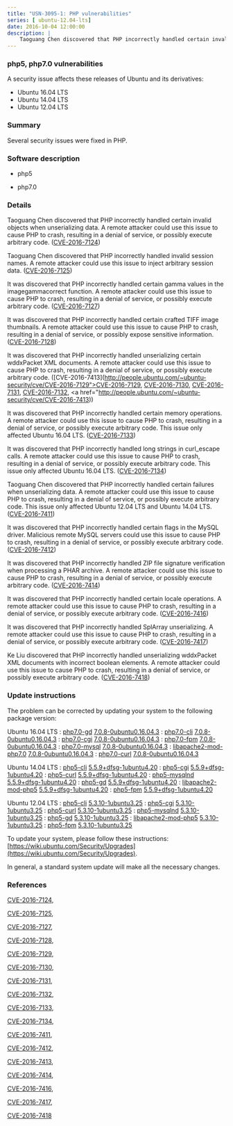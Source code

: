 ```yaml
---
title: "USN-3095-1: PHP vulnerabilities"
series: [ ubuntu-12.04-lts]
date: 2016-10-04 12:00:00
description: |
    Taoguang Chen discovered that PHP incorrectly handled certain invalid objects when unserializing data. A remote attacker could use this issue to cause PHP to crash, resulting in a denial of service, or possibly execute arbitrary code. ([CVE-2016-7124](http://people.ubuntu.com/~ubuntu-security/cve/CVE-2016-7124))
--- 
```

 
### php5, php7.0 vulnerabilities

A security issue affects these releases of Ubuntu and its derivatives:

* Ubuntu 16.04 LTS
* Ubuntu 14.04 LTS
* Ubuntu 12.04 LTS

### Summary

Several security issues were fixed in PHP. 

### Software description

* php5 

* php7.0 

### Details

Taoguang Chen discovered that PHP incorrectly handled certain invalid objects when unserializing data. A remote attacker could use this issue to cause PHP to crash, resulting in a denial of service, or possibly execute arbitrary code. ([CVE-2016-7124](http://people.ubuntu.com/~ubuntu-security/cve/CVE-2016-7124))

Taoguang Chen discovered that PHP incorrectly handled invalid session names. A remote attacker could use this issue to inject arbitrary session data. ([CVE-2016-7125](http://people.ubuntu.com/~ubuntu-security/cve/CVE-2016-7125))

It was discovered that PHP incorrectly handled certain gamma values in the imagegammacorrect function. A remote attacker could use this issue to cause PHP to crash, resulting in a denial of service, or possibly execute arbitrary code. ([CVE-2016-7127](http://people.ubuntu.com/~ubuntu-security/cve/CVE-2016-7127))

It was discovered that PHP incorrectly handled certain crafted TIFF image thumbnails. A remote attacker could use this issue to cause PHP to crash, resulting in a denial of service, or possibly expose sensitive information. ([CVE-2016-7128](http://people.ubuntu.com/~ubuntu-security/cve/CVE-2016-7128))

It was discovered that PHP incorrectly handled unserializing certain wddxPacket XML documents. A remote attacker could use this issue to cause PHP to crash, resulting in a denial of service, or possibly execute arbitrary code. ([CVE-2016-7413](http://people.ubuntu.com/~ubuntu-security/cve/CVE-2016-7129">CVE-2016-7129</a>, <a href="http://people.ubuntu.com/~ubuntu-security/cve/CVE-2016-7130">CVE-2016-7130</a>, <a href="http://people.ubuntu.com/~ubuntu-security/cve/CVE-2016-7131">CVE-2016-7131</a>, <a href="http://people.ubuntu.com/~ubuntu-security/cve/CVE-2016-7132">CVE-2016-7132</a>, <a href="http://people.ubuntu.com/~ubuntu-security/cve/CVE-2016-7413))

It was discovered that PHP incorrectly handled certain memory operations. A remote attacker could use this issue to cause PHP to crash, resulting in a denial of service, or possibly execute arbitrary code. This issue only affected Ubuntu 16.04 LTS. ([CVE-2016-7133](http://people.ubuntu.com/~ubuntu-security/cve/CVE-2016-7133))

It was discovered that PHP incorrectly handled long strings in curl_escape calls. A remote attacker could use this issue to cause PHP to crash, resulting in a denial of service, or possibly execute arbitrary code. This issue only affected Ubuntu 16.04 LTS. ([CVE-2016-7134](http://people.ubuntu.com/~ubuntu-security/cve/CVE-2016-7134))

Taoguang Chen discovered that PHP incorrectly handled certain failures when unserializing data. A remote attacker could use this issue to cause PHP to crash, resulting in a denial of service, or possibly execute arbitrary code. This issue only affected Ubuntu 12.04 LTS and Ubuntu 14.04 LTS. ([CVE-2016-7411](http://people.ubuntu.com/~ubuntu-security/cve/CVE-2016-7411))

It was discovered that PHP incorrectly handled certain flags in the MySQL driver. Malicious remote MySQL servers could use this issue to cause PHP to crash, resulting in a denial of service, or possibly execute arbitrary code. ([CVE-2016-7412](http://people.ubuntu.com/~ubuntu-security/cve/CVE-2016-7412))

It was discovered that PHP incorrectly handled ZIP file signature verification when processing a PHAR archive. A remote attacker could use this issue to cause PHP to crash, resulting in a denial of service, or possibly execute arbitrary code. ([CVE-2016-7414](http://people.ubuntu.com/~ubuntu-security/cve/CVE-2016-7414))

It was discovered that PHP incorrectly handled certain locale operations. A remote attacker could use this issue to cause PHP to crash, resulting in a denial of service, or possibly execute arbitrary code. ([CVE-2016-7416](http://people.ubuntu.com/~ubuntu-security/cve/CVE-2016-7416))

It was discovered that PHP incorrectly handled SplArray unserializing. A remote attacker could use this issue to cause PHP to crash, resulting in a denial of service, or possibly execute arbitrary code. ([CVE-2016-7417](http://people.ubuntu.com/~ubuntu-security/cve/CVE-2016-7417))

Ke Liu discovered that PHP incorrectly handled unserializing wddxPacket XML documents with incorrect boolean elements. A remote attacker could use this issue to cause PHP to crash, resulting in a denial of service, or possibly execute arbitrary code. ([CVE-2016-7418](http://people.ubuntu.com/~ubuntu-security/cve/CVE-2016-7418)) 

### Update instructions

The problem can be corrected by updating your system to the following package version:

Ubuntu 16.04 LTS
 : [php7.0-gd](https://launchpad.net/ubuntu/+source/php7.0) <span> [7.0.8-0ubuntu0.16.04.3](https://launchpad.net/ubuntu/+source/php7.0/7.0.8-0ubuntu0.16.04.3) </span> 
 : [php7.0-cli](https://launchpad.net/ubuntu/+source/php7.0) <span> [7.0.8-0ubuntu0.16.04.3](https://launchpad.net/ubuntu/+source/php7.0/7.0.8-0ubuntu0.16.04.3) </span> 
 : [php7.0-cgi](https://launchpad.net/ubuntu/+source/php7.0) <span> [7.0.8-0ubuntu0.16.04.3](https://launchpad.net/ubuntu/+source/php7.0/7.0.8-0ubuntu0.16.04.3) </span> 
 : [php7.0-fpm](https://launchpad.net/ubuntu/+source/php7.0) <span> [7.0.8-0ubuntu0.16.04.3](https://launchpad.net/ubuntu/+source/php7.0/7.0.8-0ubuntu0.16.04.3) </span> 
 : [php7.0-mysql](https://launchpad.net/ubuntu/+source/php7.0) <span> [7.0.8-0ubuntu0.16.04.3](https://launchpad.net/ubuntu/+source/php7.0/7.0.8-0ubuntu0.16.04.3) </span> 
 : [libapache2-mod-php7.0](https://launchpad.net/ubuntu/+source/php7.0) <span> [7.0.8-0ubuntu0.16.04.3](https://launchpad.net/ubuntu/+source/php7.0/7.0.8-0ubuntu0.16.04.3) </span> 
 : [php7.0-curl](https://launchpad.net/ubuntu/+source/php7.0) <span> [7.0.8-0ubuntu0.16.04.3](https://launchpad.net/ubuntu/+source/php7.0/7.0.8-0ubuntu0.16.04.3) </span> 

Ubuntu 14.04 LTS
 : [php5-cli](https://launchpad.net/ubuntu/+source/php5) <span> [5.5.9+dfsg-1ubuntu4.20](https://launchpad.net/ubuntu/+source/php5/5.5.9+dfsg-1ubuntu4.20) </span> 
 : [php5-cgi](https://launchpad.net/ubuntu/+source/php5) <span> [5.5.9+dfsg-1ubuntu4.20](https://launchpad.net/ubuntu/+source/php5/5.5.9+dfsg-1ubuntu4.20) </span> 
 : [php5-curl](https://launchpad.net/ubuntu/+source/php5) <span> [5.5.9+dfsg-1ubuntu4.20](https://launchpad.net/ubuntu/+source/php5/5.5.9+dfsg-1ubuntu4.20) </span> 
 : [php5-mysqlnd](https://launchpad.net/ubuntu/+source/php5) <span> [5.5.9+dfsg-1ubuntu4.20](https://launchpad.net/ubuntu/+source/php5/5.5.9+dfsg-1ubuntu4.20) </span> 
 : [php5-gd](https://launchpad.net/ubuntu/+source/php5) <span> [5.5.9+dfsg-1ubuntu4.20](https://launchpad.net/ubuntu/+source/php5/5.5.9+dfsg-1ubuntu4.20) </span> 
 : [libapache2-mod-php5](https://launchpad.net/ubuntu/+source/php5) <span> [5.5.9+dfsg-1ubuntu4.20](https://launchpad.net/ubuntu/+source/php5/5.5.9+dfsg-1ubuntu4.20) </span> 
 : [php5-fpm](https://launchpad.net/ubuntu/+source/php5) <span> [5.5.9+dfsg-1ubuntu4.20](https://launchpad.net/ubuntu/+source/php5/5.5.9+dfsg-1ubuntu4.20) </span> 

Ubuntu 12.04 LTS
 : [php5-cli](https://launchpad.net/ubuntu/+source/php5) <span> [5.3.10-1ubuntu3.25](https://launchpad.net/ubuntu/+source/php5/5.3.10-1ubuntu3.25) </span> 
 : [php5-cgi](https://launchpad.net/ubuntu/+source/php5) <span> [5.3.10-1ubuntu3.25](https://launchpad.net/ubuntu/+source/php5/5.3.10-1ubuntu3.25) </span> 
 : [php5-curl](https://launchpad.net/ubuntu/+source/php5) <span> [5.3.10-1ubuntu3.25](https://launchpad.net/ubuntu/+source/php5/5.3.10-1ubuntu3.25) </span> 
 : [php5-mysqlnd](https://launchpad.net/ubuntu/+source/php5) <span> [5.3.10-1ubuntu3.25](https://launchpad.net/ubuntu/+source/php5/5.3.10-1ubuntu3.25) </span> 
 : [php5-gd](https://launchpad.net/ubuntu/+source/php5) <span> [5.3.10-1ubuntu3.25](https://launchpad.net/ubuntu/+source/php5/5.3.10-1ubuntu3.25) </span> 
 : [libapache2-mod-php5](https://launchpad.net/ubuntu/+source/php5) <span> [5.3.10-1ubuntu3.25](https://launchpad.net/ubuntu/+source/php5/5.3.10-1ubuntu3.25) </span> 
 : [php5-fpm](https://launchpad.net/ubuntu/+source/php5) <span> [5.3.10-1ubuntu3.25](https://launchpad.net/ubuntu/+source/php5/5.3.10-1ubuntu3.25) </span> 

To update your system, please follow these instructions: [https://wiki.ubuntu.com/Security/Upgrades](https://wiki.ubuntu.com/Security/Upgrades).

In general, a standard system update will make all the necessary changes. 

### References

 [CVE-2016-7124](http://people.ubuntu.com/~ubuntu-security/cve/CVE-2016-7124), 

 [CVE-2016-7125](http://people.ubuntu.com/~ubuntu-security/cve/CVE-2016-7125), 

 [CVE-2016-7127](http://people.ubuntu.com/~ubuntu-security/cve/CVE-2016-7127), 

 [CVE-2016-7128](http://people.ubuntu.com/~ubuntu-security/cve/CVE-2016-7128), 

 [CVE-2016-7129](http://people.ubuntu.com/~ubuntu-security/cve/CVE-2016-7129), 

 [CVE-2016-7130](http://people.ubuntu.com/~ubuntu-security/cve/CVE-2016-7130), 

 [CVE-2016-7131](http://people.ubuntu.com/~ubuntu-security/cve/CVE-2016-7131), 

 [CVE-2016-7132](http://people.ubuntu.com/~ubuntu-security/cve/CVE-2016-7132), 

 [CVE-2016-7133](http://people.ubuntu.com/~ubuntu-security/cve/CVE-2016-7133), 

 [CVE-2016-7134](http://people.ubuntu.com/~ubuntu-security/cve/CVE-2016-7134), 

 [CVE-2016-7411](http://people.ubuntu.com/~ubuntu-security/cve/CVE-2016-7411), 

 [CVE-2016-7412](http://people.ubuntu.com/~ubuntu-security/cve/CVE-2016-7412), 

 [CVE-2016-7413](http://people.ubuntu.com/~ubuntu-security/cve/CVE-2016-7413), 

 [CVE-2016-7414](http://people.ubuntu.com/~ubuntu-security/cve/CVE-2016-7414), 

 [CVE-2016-7416](http://people.ubuntu.com/~ubuntu-security/cve/CVE-2016-7416), 

 [CVE-2016-7417](http://people.ubuntu.com/~ubuntu-security/cve/CVE-2016-7417), 

 [CVE-2016-7418](http://people.ubuntu.com/~ubuntu-security/cve/CVE-2016-7418)
 
